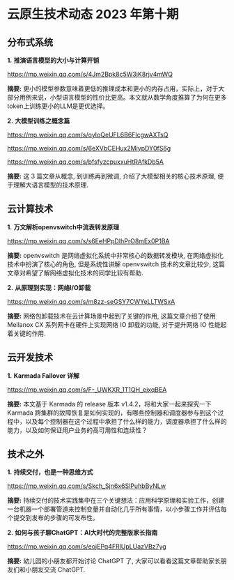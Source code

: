# 云原生技术动态 2023 年第十期

## 分布式系统

**1.** **推演语言模型的大小与计算开销**

https://mp.weixin.qq.com/s/4Jm2Bpk8c5W3jK8rjv4mWQ

**摘要:** 更小的模型参数意味着更低的推理成本和更小的内存占用，实际上，对于大部分用例来说，小型语言模型的性价比更高。本文就从数学角度推算了为何在更多token上训练更小的LLM是更优选择。

**2.** **大模型训练之概念篇**

https://mp.weixin.qq.com/s/oyIoQeUFL6B6FlcgwAXTsQ

https://mp.weixin.qq.com/s/6eXVbCEHux2MiypDY0fS6g

https://mp.weixin.qq.com/s/bfsfyzcpuxxuHtRAfkDb5A

**摘要:** 这 3 篇文章从概念, 到训练再到微调, 介绍了大模型相关的核心技术原理, 便于理解大语言模型的技术原理.

## 云计算技术

**1.** **万文解析openvswitch中流表转发原理**

https://mp.weixin.qq.com/s/s6EeHPpDIhPrO8mEx0P1BA

**摘要:** openvswitch 是网络虚拟化系统中非常核心的数据转发模块, 在网络虚拟化技术中扮演了核心的角色, 但是系统性讲解 openvswitch 技术的文章比较少, 这篇文章对希望了解网络虚拟化技术的同学比较有帮助.

**2.** **从原理到实现：网络I/O卸载**

https://mp.weixin.qq.com/s/m8zz-seGSY7CWYeLLTWSxA

**摘要:** 网络包卸载技术在云计算场景中起到了关键的作用, 这篇文章介绍了使用Mellanox CX 系列网卡在硬件上实现网络 IO 卸载的功能, 对于提升网络 IO 性能起着关键的作用.

## 云开发技术

**1.** **Karmada Failover 详解**

https://mp.weixin.qq.com/s/F-_UWKXR_1T1QH_ejxqBEA

**摘要:** 本文基于 Karmada 的 release 版本 v1.4.2，将和大家一起来探究一下 Karmada 跨集群的故障恢复是如何实现的，有哪些控制器和调度器参与到这个过程中，以及每个控制器在这个过程中承担了什么样的能力，调度器承担了什么样的能力，以及如何保证用户业务的高可用性和连续性？

## 技术之外

**1.** **持续交付，也是一种思维方式**

https://mp.weixin.qq.com/s/Skch_Sjn6x6SlPuhbByNLw

**摘要:** 持续交付的技术实践集中在三个关键想法：应用科学原理和实验工作，创建一台机器一个部署管道来控制变量并自动化几乎所有事情，以小步骤工作并评估每个提交到发布的步骤的可发布性。

**2.** **如何与孩子聊ChatGPT：AI大时代的完整版家长指南**

https://mp.weixin.qq.com/s/eojEPq4FRlUpLUazVBz7yg

**摘要:** 幼儿园的小朋友都开始讨论 ChatGPT 了, 大家可以看看这篇文章帮助家长朋友们和小朋友交流 ChatGPT.

